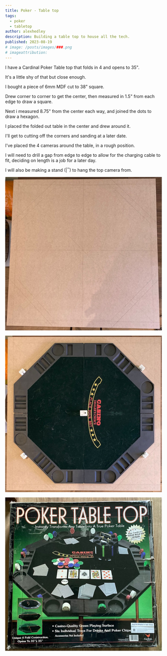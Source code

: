 ```yaml
---
title: Poker - Table top
tags:
  - poker
  - tabletop
author: alexhedley
description: Building a table top to house all the tech.
published: 2023-08-19
# image: /posts/images/###.png
# imageattribution:
---
```


<!-- # Poker Table Top -->

I have a Cardinal Poker Table top that folds in 4 and opens to 35".

It's a little shy of that but close enough.

I bought a piece of 6mm MDF cut to 38" square.

Drew corner to corner to get the center, then measured in 1.5" from each edge to draw a square.

Next i measured 8.75" from the center each way, and joined the dots to draw a hexagon.

I placed the folded out table in the center and drew around it.

I'll get to cutting off the corners and sanding at a later date.

I've placed the 4 cameras around the table, in a rough position.

I will need to drill a gap from edge to edge to allow for the charging cable to fit, deciding on length is a job for a later day.

I will also be making a stand (|‾) <!-- Г ◸ --> to hang the top camera from.

![Table Top](images/poker/poker-table-top-1.jpg "Table Top")

![Table Top](images/poker/poker-table-top-2.jpg "Table Top")

![Table Top](images/poker/poker-table-top-3.jpg "Table Top")

<!-- ## Links -->
